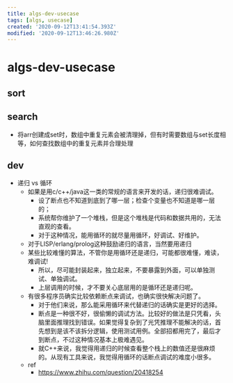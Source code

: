 ```yaml
---
title: algs-dev-usecase
tags: [algs, usecase]
created: '2020-09-12T13:41:54.393Z'
modified: '2020-09-12T13:46:26.980Z'
---
```


# algs-dev-usecase

## sort

## search

- 将arr创建成set时，数组中重复元素会被清理掉，但有时需要数组与set长度相等，如何查找数组中的重复元素并合理处理

## dev

- 递归 vs 循环
  - 如果是用c/c++/java这一类的常规的语言来开发的话，递归很难调试。
    - 设了断点也不知道到底到了哪一层；检查个变量也不知道是哪一层的；
    - 系统帮你维护了一个堆栈，但是这个堆栈是代码和数据共用的，无法直观的查看。
    - 对于这种情况，能用循环的就尽量用循环，好调试、好维护。
  - 对于LISP/erlang/prolog这种鼓励递归的语言，当然要用递归
  - 某些比较难懂的算法，不管你是用循环还是递归，可能都很难懂，难读，难调试! 
    - 所以，尽可能封装起来，独立起来，不要暴露到外面，可以单独测试、单独调试。
    - 上层调用的时候，才不要关心底层用的是循环还是递归呢。
  - 有很多程序员确实比较依赖断点来调试，也确实很快解决问题了。
    - 对于他们来说，那么能采用循环来代替递归的话确实是更好的选择。
    - 断点是一种很不好，很偷懒的调试方法。比较好的做法是只凭看，头脑里面推理找到错误。如果觉得复杂到了光凭推理不能解决的话，首先想到是该不该拆分逻辑，使用测试用例。全部招都用完了，最后才到断点，不过这种情况基本上极难遇见。
    - 就C++来说，我觉得用递归的时候查看整个栈上的数值还是很麻烦的。从现有工具来说，我觉得用循环的话断点调试的难度小很多。
  - ref
    - https://www.zhihu.com/question/20418254
